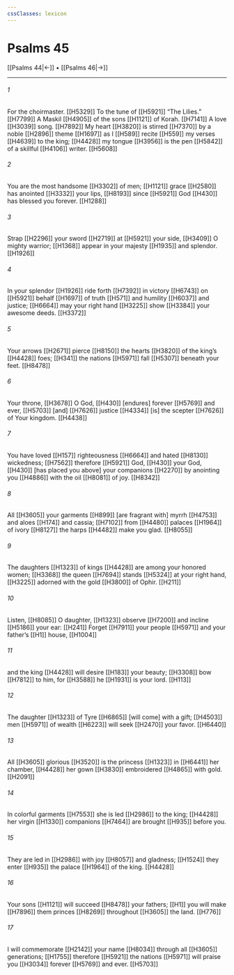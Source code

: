 ```yaml
---
cssClasses: lexicon
---
```


# Psalms 45

[[Psalms 44|←]] • [[Psalms 46|→]]

---

###### 1
For the choirmaster. [[H5329]] To the tune of [[H5921]] “The Lilies.” [[H7799]] A Maskil [[H4905]] of the sons [[H1121]] of Korah. [[H7141]] A love [[H3039]] song. [[H7892]] My heart [[H3820]] is stirred [[H7370]] by a noble [[H2896]] theme [[H1697]] as I [[H589]] recite [[H559]] my verses [[H4639]] to the king; [[H4428]] my tongue [[H3956]] is the pen [[H5842]] of a skillful [[H4106]] writer. [[H5608]]

###### 2
You are the most handsome [[H3302]] of men; [[H1121]] grace [[H2580]] has anointed [[H3332]] your lips, [[H8193]] since [[H5921]] God [[H430]] has blessed you forever. [[H1288]]

###### 3
Strap [[H2296]] your sword [[H2719]] at [[H5921]] your side, [[H3409]] O mighty warrior; [[H1368]] appear in your majesty [[H1935]] and splendor. [[H1926]]

###### 4
In your splendor [[H1926]] ride forth [[H7392]] in victory [[H6743]] on [[H5921]] behalf [[H1697]] of truth [[H571]] and humility [[H6037]] and justice; [[H6664]] may your right hand [[H3225]] show [[H3384]] your awesome deeds. [[H3372]]

###### 5
Your arrows [[H2671]] pierce [[H8150]] the hearts [[H3820]] of the king’s [[H4428]] foes; [[H341]] the nations [[H5971]] fall [[H5307]] beneath your feet. [[H8478]]

###### 6
Your throne, [[H3678]] O God, [[H430]] [endures] forever [[H5769]] and ever, [[H5703]] [and] [[H7626]] justice [[H4334]] [is] the scepter [[H7626]] of Your kingdom. [[H4438]]

###### 7
You have loved [[H157]] righteousness [[H6664]] and hated [[H8130]] wickedness; [[H7562]] therefore [[H5921]] God, [[H430]] your God, [[H430]] [has placed you above] your companions [[H2270]] by anointing you [[H4886]] with the oil [[H8081]] of joy. [[H8342]]

###### 8
All [[H3605]] your garments [[H899]] [are fragrant with] myrrh [[H4753]] and aloes [[H174]] and cassia; [[H7102]] from [[H4480]] palaces [[H1964]] of ivory [[H8127]] the harps [[H4482]] make you glad. [[H8055]]

###### 9
The daughters [[H1323]] of kings [[H4428]] are among your honored women; [[H3368]] the queen [[H7694]] stands [[H5324]] at your right hand, [[H3225]] adorned with the gold [[H3800]] of Ophir. [[H211]]

###### 10
Listen, [[H8085]] O daughter, [[H1323]] observe [[H7200]] and incline [[H5186]] your ear: [[H241]] Forget [[H7911]] your people [[H5971]] and your father’s [[H1]] house, [[H1004]]

###### 11
and the king [[H4428]] will desire [[H183]] your beauty; [[H3308]] bow [[H7812]] to him,  for [[H3588]] he [[H1931]] is your lord. [[H113]]

###### 12
The daughter [[H1323]] of Tyre [[H6865]] [will come] with a gift; [[H4503]] men [[H5971]] of wealth [[H6223]] will seek [[H2470]] your favor. [[H6440]]

###### 13
All [[H3605]] glorious [[H3520]] is the princess [[H1323]] in [[H6441]] her chamber, [[H4428]] her gown [[H3830]] embroidered [[H4865]] with gold. [[H2091]]

###### 14
In colorful garments [[H7553]] she is led [[H2986]] to the king; [[H4428]] her virgin [[H1330]] companions [[H7464]] are brought [[H935]] before you. 

###### 15
They are led in [[H2986]] with joy [[H8057]] and gladness; [[H1524]] they enter [[H935]] the palace [[H1964]] of the king. [[H4428]]

###### 16
Your sons [[H1121]] will succeed [[H8478]] your fathers; [[H1]] you will make [[H7896]] them princes [[H8269]] throughout [[H3605]] the land. [[H776]]

###### 17
I will commemorate [[H2142]] your name [[H8034]] through all [[H3605]] generations; [[H1755]] therefore [[H5921]] the nations [[H5971]] will praise you [[H3034]] forever [[H5769]] and ever. [[H5703]]

